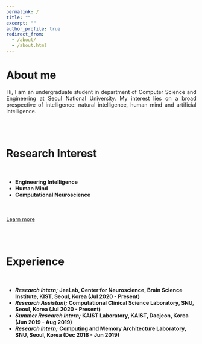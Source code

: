 ```yaml
---
permalink: /
title: ""
excerpt: ""
author_profile: true
redirect_from: 
  - /about/
  - /about.html
---
```


# About me 
<p style='text-align: justify;'>Hi, I am an undergraduate student in department of Computer Science and Engineering at Seoul National University. My interest lies on a broad prespective of intelligence: natural intelligence, human mind and artificial intelligence. </p>


<br> <br>

Research Interest
======
<br> 


- **Engineering Intelligence**
- **Human Mind**
- **Computational Neuroscience** 

<br><br>
[Learn more](https://anaaack.github.io/research_interest/)

<br> <br>

Experience
======
<br> 

- ***Research Intern;*** **JeeLab, Center for Neuroscience, Brain Science Institute, KIST, Seoul, Korea (Jul 2020 - Present)**
- ***Research Assistant;*** **Computational Clinical Science Laboratory, SNU, Seoul, Korea (Jul 2020 - Present)**
- ***Summer Research Intern;*** **KAIST Laboratory, KAIST, Daejeon, Korea (Jun 2019 - Aug 2019)**
- ***Research Intern;*** **Computing and Memory Architecture Laboratory, SNU, Seoul, Korea (Dec 2018 - Jun 2019)**
